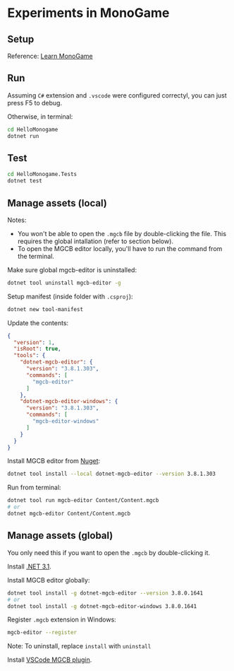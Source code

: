 # Experiments in MonoGame

## Setup

Reference: [Learn MonoGame](https://learn-monogame.github.io/how-to/get-started/)

## Run

Assuming `C#` extension and `.vscode` were configured correctyl, you can just press F5 to debug.

Otherwise, in terminal:

```bash
cd HelloMonogame
dotnet run
```

## Test

```bash
cd HelloMonogame.Tests
dotnet test
```

## Manage assets (local)

Notes:

- You won't be able to open the `.mgcb` file by double-clicking the file. This requires the global intallation (refer to section below).
- To open the MGCB editor locally, you'll have to run the command from the terminal.

Make sure global mgcb-editor is uninstalled:

```bash
dotnet tool uninstall mgcb-editor -g
```

Setup manifest (inside folder with `.csproj`):

```bash
dotnet new tool-manifest
```

Update the contents:

```json
{
  "version": 1,
  "isRoot": true,
  "tools": {
    "dotnet-mgcb-editor": {
      "version": "3.8.1.303",
      "commands": [
        "mgcb-editor"
      ]
    },
    "dotnet-mgcb-editor-windows": {
      "version": "3.8.1.303",
      "commands": [
        "mgcb-editor-windows"
      ]
    }
  }
}
```

Install MGCB editor from [Nuget](https://www.nuget.org/packages/dotnet-mgcb-editor):

```bash
dotnet tool install --local dotnet-mgcb-editor --version 3.8.1.303
```

Run from terminal:

```bash
dotnet tool run mgcb-editor Content/Content.mgcb
# or
dotnet mgcb-editor Content/Content.mgcb
```

## Manage assets (global)

You only need this if you want to open the `.mgcb` by double-clicking it.

Install [.NET 3.1](https://dotnet.microsoft.com/en-us/download/dotnet/3.1).

Install MGCB editor globally:

```bash
dotnet tool install -g dotnet-mgcb-editor --version 3.8.0.1641
# or
dotnet tool install -g dotnet-mgcb-editor-windows 3.8.0.1641
```

Register `.mgcb` extension in Windows:

```bash
mgcb-editor --register
```

Note: To uninstall, replace `install` with `uninstall`

Install [VSCode MGCB plugin](https://marketplace.visualstudio.com/items?itemName=mgcb-vscode.mgcb-vscode).
